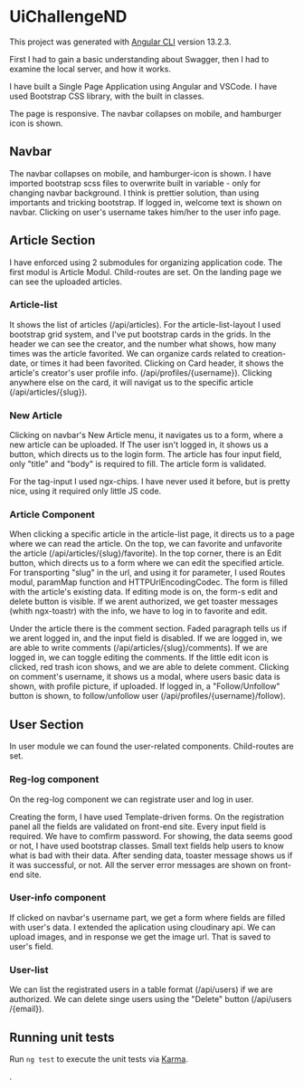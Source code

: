# UiChallengeND

This project was generated with [Angular CLI](https://github.com/angular/angular-cli) version 13.2.3.

First I had to gain a basic understanding about Swagger, then I had to examine the local server, and how it works.

I have built a Single Page Application using Angular and VSCode. I have used Bootstrap CSS library, with the built in classes. 

The page is responsive. The navbar collapses on mobile, and hamburger icon is shown. 

## Navbar

The navbar collapses on mobile, and hamburger-icon is shown. I have imported bootstrap scss files to overwrite built in variable - only for changing navbar background. I think is prettier solution, than using importants and tricking bootstrap.
If logged in, welcome text is shown on navbar. Clicking on user's username takes him/her to the user info page.

## Article Section

I have enforced using 2 submodules for organizing application code. The first modul is Article Modul. Child-routes are set. On the landing page we can see the uploaded articles. 

### Article-list

It shows the list of articles (/api/articles). For the article-list-layout I used bootstrap grid system, and I've put bootstrap cards in the grids. In the header we can see the creator, and the number what shows, how many times was the article favorited.
We can organize cards related to creation-date, or times it had been favorited.
Clicking on Card header, it shows the article's creator's user profile info. (/api/profiles/{username}).
Clicking anywhere else on the card, it will navigat us to the specific article (/api/articles/{slug}).

### New Article

Clicking on navbar's New Article menu, it navigates us to a form, where a new article can be uploaded. If The user isn't logged in, it shows us a button, which directs us to the login form.
The article has four input field, only "title" and "body" is required to fill.
The article form is validated. 

For the tag-input I used ngx-chips. I have never used it before, but is pretty nice, using it required only little JS code.

### Article Component

When clicking a specific article in the article-list page, it directs us to a page where we can read the article. On the top, we can favorite and unfavorite the article (/api/articles/{slug}/favorite).
In the top corner, there is an Edit button, which directs us to a form where we can edit the specified article. For transporting "slug" in the url, and using it for parameter, I used Routes modul, paramMap function and HTTPUrlEncodingCodec. The form is filled with the article's existing data. If editing mode is on, the form-s edit and delete button is visible.
If we arent authorized, we get toaster messages (whith ngx-toastr) with the info, we have to log in to favorite and edit.

Under the article there is the comment section. Faded paragraph tells us if we arent logged in, and the input field is disabled. If we are logged in, we are able to write comments (/api/articles/{slug}/comments).
If we are logged in, we can toggle editing the comments. If the little edit icon is clicked, red trash icon shows, and we are able to delete comment.
Clicking on comment's username, it shows us a modal, where users basic data is shown, with profile picture, if uploaded. If logged in, a "Follow/Unfollow" button is shown, to follow/unfollow user (/api/profiles/{username}/follow).

## User Section

In user module we can found the user-related components. Child-routes are set.

### Reg-log component

On the reg-log component we can registrate user and log in user.

Creating the form, I have used Template-driven forms. On the registration panel all the fields are validated on front-end site. Every input field is required. We have to comfirm password. For showing, the data seems good or not, I have used bootstrap classes. Small text fields help users to know what is bad with their data. After sending data, toaster message shows us if it was successful, or not. All the server error messages are shown on front-end site.

### User-info component

If clicked on navbar's username part, we get a form where fields are filled with user's data.
I extended the aplication using cloudinary api. We can upload images, and in response we get the image url. That is saved to user's field. 

### User-list

We can list the registrated users in a table format (/api/users) if we are authorized. We can delete singe users using the "Delete" button (​/api​/users​/{email}).


## Running unit tests

Run `ng test` to execute the unit tests via [Karma](https://karma-runner.github.io).


.
